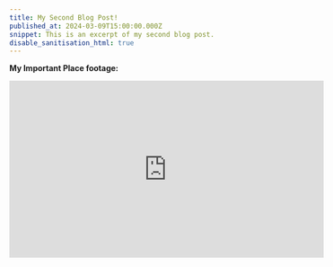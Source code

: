 ```yaml
---
title: My Second Blog Post!
published_at: 2024-03-09T15:00:00.000Z
snippet: This is an excerpt of my second blog post.
disable_sanitisation_html: true
---
```


**My Important Place footage:**

<iframe width="560" height="315" src="https://www.youtube.com/embed/RZL3HGANHUs?si=KuFEhMFhw8Rimw6v" title="YouTube video player" frameborder="0" allow="accelerometer; autoplay; clipboard-write; encrypted-media; gyroscope; picture-in-picture; web-share" referrerpolicy="strict-origin-when-cross-origin" allowfullscreen></iframe>

<!-- # This is h1

## This is h2

_underline_

**bold** -->
